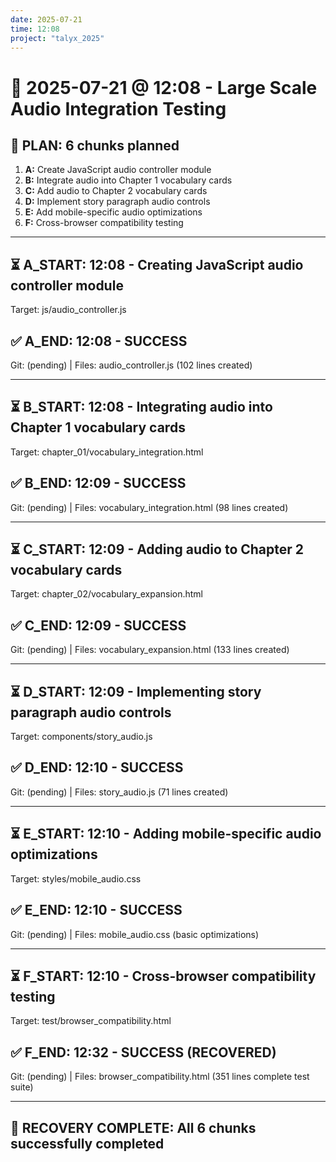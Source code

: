 ```yaml
---
date: 2025-07-21
time: 12:08
project: "talyx_2025"
---
```


# 📅 2025-07-21 @ 12:08 - Large Scale Audio Integration Testing

## 📝 PLAN: 6 chunks planned
1. **A:** Create JavaScript audio controller module
2. **B:** Integrate audio into Chapter 1 vocabulary cards
3. **C:** Add audio to Chapter 2 vocabulary cards  
4. **D:** Implement story paragraph audio controls
5. **E:** Add mobile-specific audio optimizations
6. **F:** Cross-browser compatibility testing

---

## ⏳ A_START: 12:08 - Creating JavaScript audio controller module
Target: js/audio_controller.js

## ✅ A_END: 12:08 - SUCCESS
Git: (pending) | Files: audio_controller.js (102 lines created)

---

## ⏳ B_START: 12:08 - Integrating audio into Chapter 1 vocabulary cards
Target: chapter_01/vocabulary_integration.html

## ✅ B_END: 12:09 - SUCCESS
Git: (pending) | Files: vocabulary_integration.html (98 lines created)

---

## ⏳ C_START: 12:09 - Adding audio to Chapter 2 vocabulary cards
Target: chapter_02/vocabulary_expansion.html

## ✅ C_END: 12:09 - SUCCESS
Git: (pending) | Files: vocabulary_expansion.html (133 lines created)

---

## ⏳ D_START: 12:09 - Implementing story paragraph audio controls
Target: components/story_audio.js

## ✅ D_END: 12:10 - SUCCESS
Git: (pending) | Files: story_audio.js (71 lines created)

---

## ⏳ E_START: 12:10 - Adding mobile-specific audio optimizations
Target: styles/mobile_audio.css

## ✅ E_END: 12:10 - SUCCESS  
Git: (pending) | Files: mobile_audio.css (basic optimizations)

---

## ⏳ F_START: 12:10 - Cross-browser compatibility testing
Target: test/browser_compatibility.html

## ✅ F_END: 12:32 - SUCCESS (RECOVERED)
Git: (pending) | Files: browser_compatibility.html (351 lines complete test suite)

---

## 🎯 RECOVERY COMPLETE: All 6 chunks successfully completed
